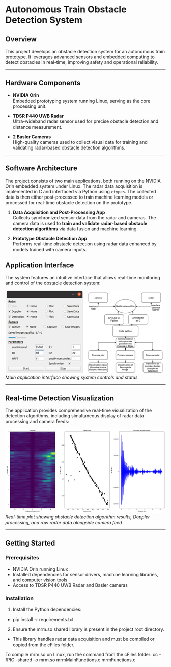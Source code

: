 # Autonomous Train Obstacle Detection System

## Overview

This project develops an obstacle detection system for an autonomous train prototype. It leverages advanced sensors and embedded computing to detect obstacles in real-time, improving safety and operational reliability.

---

## Hardware Components

- **NVIDIA Orin**  
  Embedded prototyping system running Linux, serving as the core processing unit.

- **TDSR P440 UWB Radar**  
  Ultra-wideband radar sensor used for precise obstacle detection and distance measurement.

- **2 Basler Cameras**  
  High-quality cameras used to collect visual data for training and validating radar-based obstacle detection algorithms.

---

## Software Architecture

The project consists of two main applications, both running on the NVIDIA Orin embedded system under Linux. The radar data acquisition is implemented in C and interfaced via Python using `ctypes`. The collected data is then either post-processed to train machine learning models or processed for real-time obstacle detection on the prototype.

1. **Data Acquisition and Post-Processing App**  
   Collects synchronized sensor data from the radar and cameras. The camera data is used to **train and validate radar-based obstacle detection algorithms** via data fusion and machine learning.

2. **Prototype Obstacle Detection App**  
   Performs real-time obstacle detection using radar data enhanced by models trained with camera inputs.

## Application Interface

The system features an intuitive interface that allows real-time monitoring and control of the obstacle detection system:

![Application Interface](assets/interface.png)
*Main application interface showing system controls and status*

---

## Real-time Detection Visualization

The application provides comprehensive real-time visualization of the detection algorithms, including simultaneous display of radar data processing and camera feeds:

![Real-time Detection Visualization](assets/Figure_1.png)
*Real-time plot showing obstacle detection algorithm results, Doppler processing, and raw radar data alongside camera feed*

---

## Getting Started

### Prerequisites

- NVIDIA Orin running Linux
- Installed dependencies for sensor drivers, machine learning libraries, and computer vision tools
- Access to TDSR P440 UWB Radar and Basler cameras

### Installation
1. Install the Python dependencies: 
- pip install -r requirements.txt

2.  Ensure the mrm.so shared library is present in the project root directory.

- This library handles radar data acquisition and must be compiled or copied from the cFiles folder.

To compile mrm.so on Linux, run the command from the cFiles folder:
cc -fPIC -shared -o mrm.so mrmMainFunctions.c mrmFunctions.c


